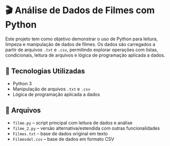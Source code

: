 # 🎬 Análise de Dados de Filmes com Python

Este projeto tem como objetivo demonstrar o uso de Python para leitura, limpeza e manipulação de dados de filmes. Os dados são carregados a partir de arquivos `.txt` e `.csv`, permitindo explorar operações com listas, condicionais, leitura de arquivos e lógica de programação aplicada a dados.

## 📂 Tecnologias Utilizadas

- Python 3
- Manipulação de arquivos `.txt` e `.csv`
- Lógica de programação aplicada a dados

## 📄 Arquivos

- `filme.py` – script principal com leitura de dados e análise
- `filme_2.py` – versão alternativa/estendida com outras funcionalidades
- `Filmes.txt` – base de dados original em texto
- `Filmesdel.csv` – base de dados em formato CSV
